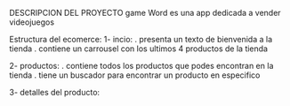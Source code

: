 DESCRIPCION DEL PROYECTO
game Word es una app dedicada a vender videojuegos

Estructura del ecomerce:
1- incio:
. presenta un texto de bienvenida a la tienda
. contiene un carrousel con los ultimos 4 productos de la tienda

2- productos:
. contiene todos los productos que podes encontran en la tienda
. tiene un buscador para encontrar un producto en especifico

3- detalles del producto:
